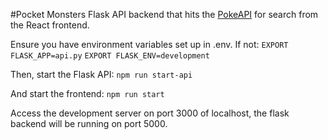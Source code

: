 #Pocket Monsters
Flask API backend that hits the [PokeAPI](https://pokeapi.co/) for search from the React frontend.

Ensure you have environment variables set up in .env.
If not:
`EXPORT FLASK_APP=api.py`
`EXPORT FLASK_ENV=development`

Then, start the Flask API:
`npm run start-api`

And start the frontend:
`npm run start`

Access the development server on port 3000 of localhost, the flask backend will be running on port 5000.
